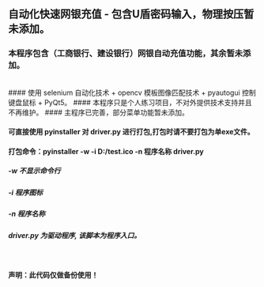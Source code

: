 ## 自动化快速网银充值 - 包含U盾密码输入，物理按压暂未添加。

### 本程序包含（工商银行、建设银行）网银自动充值功能，其余暂未添加。
<br/> 
#### 使用 selenium 自动化技术 + opencv 模板图像匹配技术 + pyautogui 控制键盘鼠标 + PyQt5。
#### 本程序只是个人练习项目，不对外提供技术支持并且不再维护。
#### 主程序已完善，部分菜单功能暂未添加。
<br/> 

#### 可直接使用 pyinstaller 对 driver.py 进行打包,打包时请不要打包为单exe文件。
#### 打包命令：pyinstaller -w -i D:/test.ico -n 程序名称 driver.py
##### -w 不显示命令行
##### -i 程序图标
##### -n 程序名称
##### driver.py 为驱动程序, 该脚本为程序入口。
<br/>

#### 声明：此代码仅做备份使用！
